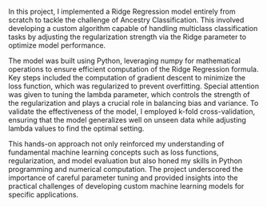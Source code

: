 In this project, I implemented a Ridge Regression model entirely from scratch to tackle the challenge of Ancestry Classification. This involved developing a custom algorithm capable of handling multiclass classification tasks by adjusting the regularization strength via the Ridge parameter to optimize model performance. 

The model was built using Python, leveraging numpy for mathematical operations to ensure efficient computation of the Ridge Regression formula. Key steps included the computation of gradient descent to minimize the loss function, which was regularized to prevent overfitting. Special attention was given to tuning the lambda parameter, which controls the strength of the regularization and plays a crucial role in balancing bias and variance. To validate the effectiveness of the model, I employed k-fold cross-validation, ensuring that the model generalizes well on unseen data while adjusting lambda values to find the optimal setting. 

This hands-on approach not only reinforced my understanding of fundamental machine learning concepts such as loss functions, regularization, and model evaluation but also honed my skills in Python programming and numerical computation. The project underscored the importance of careful parameter tuning and provided insights into the practical challenges of developing custom machine learning models for specific applications.
